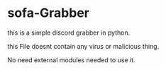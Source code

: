 # sofa-Grabber
this is a simple discord grabber in python.

this File doesnt contain any virus or malicious thing.

No need external modules needed to use it.

